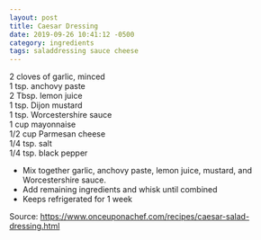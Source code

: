 ```yaml
---
layout: post
title: Caesar Dressing
date: 2019-09-26 10:41:12 -0500
category: ingredients
tags: saladdressing sauce cheese
---
```

<div class="ingredients">
  
<span class="amount">2</span> cloves of <span class="name">garlic, minced  
</span><span class="amount">1 tsp.</span> <span class="name">anchovy paste  
</span><span class="amount">2 Tbsp.</span> <span class="name">lemon juice  
</span><span class="amount">1 tsp.</span> <span class="name">Dijon mustard  
</span><span class="amount">1 tsp.</span> <span class="name">Worcestershire sauce  
</span><span class="amount">1 cup</span> <span class="name">mayonnaise  
</span><span class="amount">1/2 cup</span> <span class="name">Parmesan cheese  
</span><span class="amount">1/4 tsp.</span> <span class="name">salt  
</span><span class="amount">1/4 tsp.</span> <span class="name">black pepper</span>
  
</div>
<ul>
 	<li class="instructions">Mix together garlic, anchovy paste, lemon juice, mustard, and Worcestershire sauce.</li>
 	<li>Add remaining ingredients and whisk until combined</li>
 	<li>Keeps refrigerated for 1 week</li>
</ul>
Source: <a href="https://www.onceuponachef.com/recipes/caesar-salad-dressing.html">https://www.onceuponachef.com/recipes/caesar-salad-dressing.html</a>
